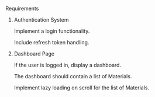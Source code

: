 Requirements

1. Authentication System

   Implement a login functionality.

   Include refresh token handling.

2. Dashboard Page

   If the user is logged in, display a dashboard.

   The dashboard should contain a list of Materials.

   Implement lazy loading on scroll for the list of Materials.
